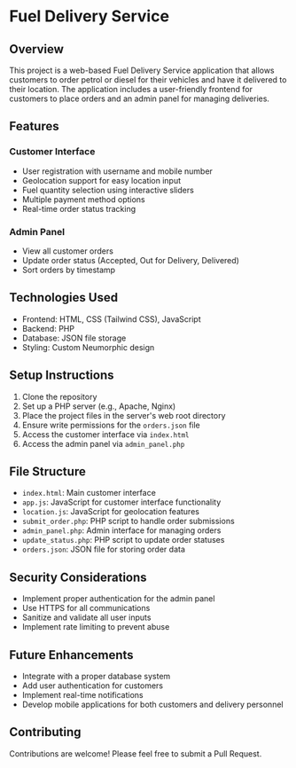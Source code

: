 # Fuel Delivery Service

## Overview

This project is a web-based Fuel Delivery Service application that allows customers to order petrol or diesel for their vehicles and have it delivered to their location. The application includes a user-friendly frontend for customers to place orders and an admin panel for managing deliveries.

## Features

### Customer Interface
- User registration with username and mobile number
- Geolocation support for easy location input
- Fuel quantity selection using interactive sliders
- Multiple payment method options
- Real-time order status tracking

### Admin Panel
- View all customer orders
- Update order status (Accepted, Out for Delivery, Delivered)
- Sort orders by timestamp

## Technologies Used

- Frontend: HTML, CSS (Tailwind CSS), JavaScript
- Backend: PHP
- Database: JSON file storage
- Styling: Custom Neumorphic design

## Setup Instructions

1. Clone the repository
2. Set up a PHP server (e.g., Apache, Nginx)
3. Place the project files in the server's web root directory
4. Ensure write permissions for the `orders.json` file
5. Access the customer interface via `index.html`
6. Access the admin panel via `admin_panel.php`

## File Structure

- `index.html`: Main customer interface
- `app.js`: JavaScript for customer interface functionality
- `location.js`: JavaScript for geolocation features
- `submit_order.php`: PHP script to handle order submissions
- `admin_panel.php`: Admin interface for managing orders
- `update_status.php`: PHP script to update order statuses
- `orders.json`: JSON file for storing order data

## Security Considerations

- Implement proper authentication for the admin panel
- Use HTTPS for all communications
- Sanitize and validate all user inputs
- Implement rate limiting to prevent abuse

## Future Enhancements

- Integrate with a proper database system
- Add user authentication for customers
- Implement real-time notifications
- Develop mobile applications for both customers and delivery personnel

## Contributing

Contributions are welcome! Please feel free to submit a Pull Request.
